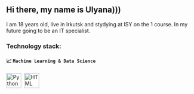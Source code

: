 ## Hi there, my name is Ulyana)))
<span  alight="start"> I am 18 years old, live in Irkutsk and stydying at ISY on the 1 course. In my future going to be an IT specialist.</span>
### Technology stack:

#### 📈 `Machine Learning & Data Science`
<img src="https://cdn.jsdelivr.net/gh/devicons/devicon/icons/python/python-original.svg" title="Python" width="40" height="40"/>&nbsp; 
<img src="https://c0.klipartz.com/pngpicture/780/934/gratis-png-logo-html-logo-html5-thumbnail.png" title="HTML" width="40" height="40"/>&nbsp; 


